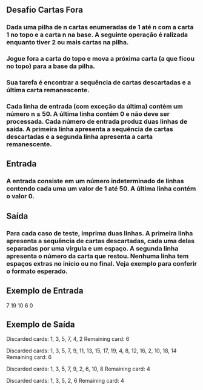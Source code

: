 ## Desafio Cartas Fora

### Dada uma pilha de n cartas enumeradas de 1 até n com a carta 1 no topo e a carta n na base.  A seguinte operação é ralizada enquanto tiver 2 ou mais cartas na pilha.

### Jogue fora a carta do topo e mova a próxima carta (a que ficou no topo) para a base da pilha.

### Sua tarefa é encontrar a sequência de cartas descartadas e a última carta remanescente.

### Cada linha de entrada (com exceção da última) contém um número n ≤ 50. A última linha contém 0 e não deve ser processada. Cada número de entrada produz duas linhas de saída. A primeira linha apresenta a sequência de cartas descartadas e a segunda linha apresenta a carta remanescente.

## Entrada
### A entrada consiste em um número indeterminado de linhas contendo cada uma um valor de 1 até 50. A última linha contém o valor 0.

## Saída
### Para cada caso de teste, imprima duas linhas. A primeira linha apresenta a sequência de cartas descartadas, cada uma delas separadas por uma vírgula e um espaço. A segunda linha apresenta o número da carta que restou. Nenhuma linha tem espaços extras no início ou no final. Veja exemplo para conferir o formato esperado.

## Exemplo de Entrada	
7
19
10
6
0

## Exemplo de Saída
<p> Discarded cards: 1, 3, 5, 7, 4, 2 
Remaining card: 6
</p>

<p>Discarded cards: 1, 3, 5, 7, 9, 11, 13, 15, 17, 19, 4, 8, 12, 16, 2, 10, 18, 14
Remaining card: 6</p>

<p>Discarded cards: 1, 3, 5, 7, 9, 2, 6, 10, 8
Remaining card: 4</p>

<p>Discarded cards: 1, 3, 5, 2, 6
Remaining card: 4</p>
